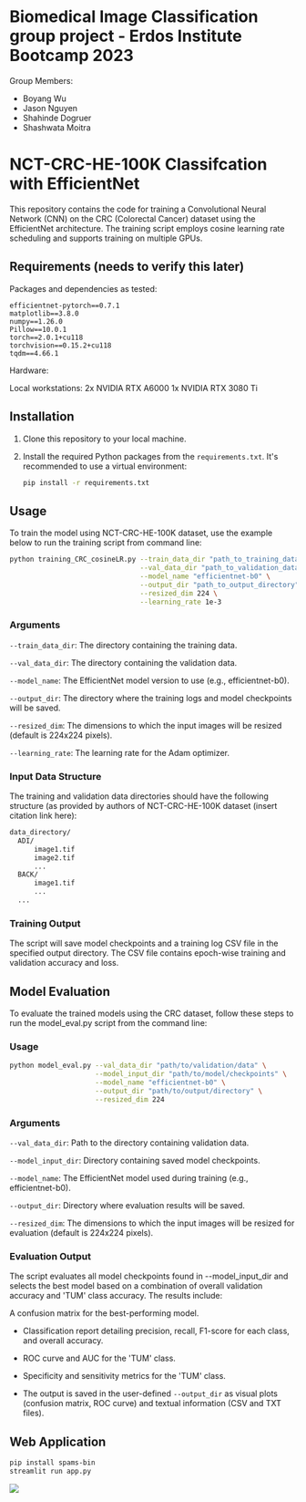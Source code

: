 # Biomedical Image Classification group project - Erdos Institute Bootcamp 2023  
Group Members:  
- Boyang Wu  
- Jason Nguyen  
- Shahinde Dogruer  
- Shashwata Moitra  



# NCT-CRC-HE-100K Classifcation with EfficientNet

This repository contains the code for training a Convolutional Neural Network (CNN) on the CRC (Colorectal Cancer) dataset using the EfficientNet architecture. The training script employs cosine learning rate scheduling and supports training on multiple GPUs.

## Requirements (needs to verify this later)

Packages and dependencies as tested:
```
efficientnet-pytorch==0.7.1
matplotlib==3.8.0
numpy==1.26.0
Pillow==10.0.1
torch==2.0.1+cu118
torchvision==0.15.2+cu118
tqdm==4.66.1
```
Hardware:

Local workstations:
2x NVIDIA RTX A6000
1x NVIDIA RTX 3080 Ti

## Installation

1. Clone this repository to your local machine.
2. Install the required Python packages from the ```requirements.txt```. It's recommended to use a virtual environment:

   ```bash
   pip install -r requirements.txt
   ```
## Usage

To train the model using NCT-CRC-HE-100K dataset, use the example below to run the training script from command line:



  ```bash
  python training_CRC_cosineLR.py --train_data_dir "path_to_training_data" \
                                  --val_data_dir "path_to_validation_data" \
                                  --model_name "efficientnet-b0" \
                                  --output_dir "path_to_output_directory" \
                                  --resized_dim 224 \
                                  --learning_rate 1e-3
  
  ```
### Arguments
```--train_data_dir```: The directory containing the training data.

```--val_data_dir```: The directory containing the validation data.

```--model_name```: The EfficientNet model version to use (e.g., efficientnet-b0).

```--output_dir```: The directory where the training logs and model checkpoints will be saved.

```--resized_dim```: The dimensions to which the input images will be resized (default is 224x224 pixels).

```--learning_rate```: The learning rate for the Adam optimizer.

### Input Data Structure
The training and validation data directories should have the following structure (as provided by authors of NCT-CRC-HE-100K dataset (insert citation link here):
  ```bash
  data_directory/
    ADI/
        image1.tif
        image2.tif
        ...
    BACK/
        image1.tif
        ...
    ...
  ```

### Training Output
The script will save model checkpoints and a training log CSV file in the specified output directory. The CSV file contains epoch-wise training and validation accuracy and loss.

## Model Evaluation

To evaluate the trained models using the CRC dataset, follow these steps to run the model_eval.py script from the command line:

### Usage
```bash
python model_eval.py --val_data_dir "path/to/validation/data" \
                     --model_input_dir "path/to/model/checkpoints" \
                     --model_name "efficientnet-b0" \
                     --output_dir "path/to/output/directory" \
                     --resized_dim 224

```
### Arguments
```--val_data_dir```: Path to the directory containing validation data.

```--model_input_dir```: Directory containing saved model checkpoints.

```--model_name```: The EfficientNet model used during training (e.g., efficientnet-b0).

```--output_dir```: Directory where evaluation results will be saved.

```--resized_dim```: The dimensions to which the input images will be resized for evaluation (default is 224x224 pixels).
### Evaluation Output
The script evaluates all model checkpoints found in --model_input_dir and selects the best model based on a combination of overall validation accuracy and 'TUM' class accuracy. The results include:

A confusion matrix for the best-performing model.
* Classification report detailing precision, recall, F1-score for each class, and overall accuracy.

* ROC curve and AUC for the 'TUM' class.

* Specificity and sensitivity metrics for the 'TUM' class.

* The output is saved in the user-defined ```--output_dir``` as visual plots (confusion matrix, ROC curve) and textual information (CSV and TXT files).

## Web Application
```bash
pip install spams-bin
streamlit run app.py
```
![](webapp_demo.gif)
